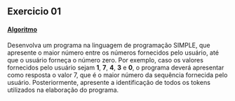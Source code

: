 ## Exercicio 01
#### [Algoritmo](../algoritmos/exercicio01.txt)

Desenvolva um programa na linguagem de programação SIMPLE, que apresente o maior número entre os números fornecidos pelo usuário, até que o usuário forneça o número zero. Por exemplo, caso os valores fornecidos pelo usuário sejam **1**, **7**, **4**, **3** e **0**, o programa deverá apresentar como resposta o valor 7, que é o maior número da sequência fornecida pelo usuário. Posteriormente, apresente a identificação de todos os tokens utilizados na elaboração do programa.
